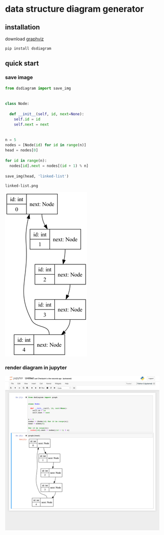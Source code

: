 # data structure diagram generator

## installation

download [graphviz](https://www.graphviz.org/download/)

```
pip install dsdiagram
```

## quick start

### save image

```py
from dsdiagram import save_img


class Node:

  def __init__(self, id, next=None):
    self.id = id
    self.next = next


n = 5
nodes = [Node(id) for id in range(n)]
head = nodes[0]

for id in range(n):
  nodes[id].next = nodes[(id + 1) % n]

save_img(head, 'linked-list')
```

`linked-list.png`

![](https://raw.githubusercontent.com/David0922/gen-data-structure-diagram/main/examples/linked-list.png)

### render diagram in jupyter

![](https://github.com/David0922/gen-data-structure-diagram/blob/main/examples/jupyter.png?raw=true)
